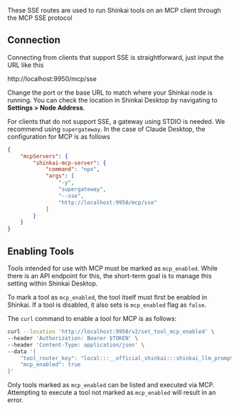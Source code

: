These SSE routes are used to run Shinkai tools on an MCP client through the MCP
SSE protocol

## Connection

Connecting from clients that support SSE is straightforward, just input the URL
like this

http://localhost:9950/mcp/sse

Change the port or the base URL to match where your Shinkai node is running. You
can check the location in Shinkai Desktop by navigating to **Settings > Node
Address**.

For clients that do not support SSE, a gateway using STDIO is needed. We
recommend using `supergateway`. In the case of Claude Desktop, the configuration
for MCP is as follows

```json
{
    "mcpServers": {
        "shinkai-mcp-server": {
            "command": "npx",
            "args": [
                "-y",
                "supergateway",
                "--sse",
                "http://localhost:9950/mcp/sse"
            ]
        }
    }
}
```

## Enabling Tools

Tools intended for use with MCP must be marked as `mcp_enabled`. While there is
an API endpoint for this, the short-term goal is to manage this setting within
Shinkai Desktop.

To mark a tool as `mcp_enabled`, the tool itself must first be enabled in
Shinkai. If a tool is disabled, it also sets is `mcp_enabled` flag as `false`.

The `curl` command to enable a tool for MCP is as follows:

```sh
curl --location 'http://localhost:9950/v2/set_tool_mcp_enabled' \
--header 'Authorization: Bearer $TOKEN' \
--header 'Content-Type: application/json' \
--data '{
    "tool_router_key": "local:::__official_shinkai:::shinkai_llm_prompt_processor",
    "mcp_enabled": true
}'
```

Only tools marked as `mcp_enabled` can be listed and executed via MCP.
Attempting to execute a tool not marked as `mcp_enabled` will result in an
error.
